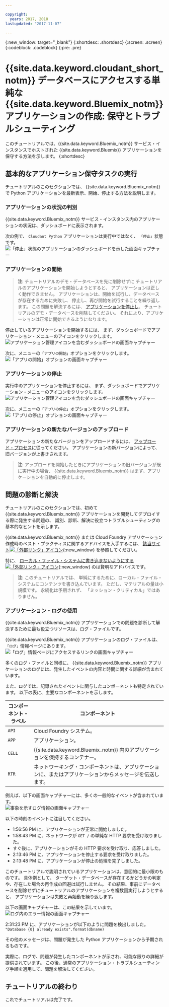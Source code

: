 ```yaml
---

copyright:
  years: 2017, 2018
lastupdated: "2017-11-07"

---
```


{:new_window: target="_blank"}
{:shortdesc: .shortdesc}
{:screen: .screen}
{:codeblock: .codeblock}
{:pre: .pre}

<!-- Acrolinx: 2017-01-11 -->

# {{site.data.keyword.cloudant_short_notm}} データベースにアクセスする単純な {{site.data.keyword.Bluemix_notm}} アプリケーションの作成: 保守とトラブルシューティング

このチュートリアルでは、{{site.data.keyword.Bluemix_notm}} サービス・インスタンスでホストされた
{{site.data.keyword.Bluemix}} アプリケーションを保守する方法を示します。
{:shortdesc}

<div id="maintenance"></div>

## 基本的なアプリケーション保守タスクの実行

チュートリアルのこのセクションでは、
{{site.data.keyword.Bluemix_notm}} で Python アプリケーションを最新表示、開始、停止する方法を説明します。

### アプリケーションの状況の判別

{{site.data.keyword.Bluemix_notm}} サービス・インスタンス内のアプリケーションの状況は、ダッシュボードに表示されます。

次の例で、
`Cloudant Python` アプリケーションは実行中ではなく、
`「停止」`状態です。<br/>
![「停止」状態のアプリケーションのダッシュボードを示した画面キャプチャー](images/img0037.png)

### アプリケーションの開始

>   **注**: チュートリアルのデモ・データベースを先に削除せずに
    チュートリアルのアプリケーションを開始しようとすると、
    アプリケーションは正しく動作できません。
    アプリケーションは、開始を試行し、データベースが存在するために失敗し、
    停止し、再び開始を試行することを繰り返します。
    この問題を解決するには、
    [アプリケーションを停止し](#stopping-your-application)、
    チュートリアルのデモ・データベースを削除してください。
    それにより、アプリケーションは正常に開始できるようになります。

停止しているアプリケーションを開始するには、
まず、ダッシュボードでアプリケーション・メニューのアイコンをクリックします。<br/>
![アプリケーション管理アイコンを含むダッシュボードの画面キャプチャー](images/img0038.png)

次に、メニューの`「アプリの開始」`オプションをクリックします。<br/>
![「アプリの開始」オプションの画面キャプチャー](images/img0039.png)

### アプリケーションの停止

実行中のアプリケーションを停止するには、
まず、ダッシュボードでアプリケーション・メニューのアイコンをクリックします。<br/>
![アプリケーション管理アイコンを含むダッシュボードの画面キャプチャー](images/img0040.png)

次に、メニューの`「アプリの停止」`オプションをクリックします。<br/>
![「アプリの停止」オプションの画面キャプチャー](images/img0041.png)

<div id="troubleshooting"></div>

### アプリケーションの新たなバージョンのアップロード

アプリケーションの新たなバージョンをアップロードするには、
[アップロード・プロセス](create_bmxapp_upload.html)に従ってください。
アプリケーションの新バージョンによって、旧バージョンが上書きされます。

>   **注**: アップロードを開始したときにアプリケーションの旧バージョンが既に実行中の場合、
    {{site.data.keyword.Bluemix_notm}} はまず、アプリケーションを自動的に停止します。

## 問題の診断と解決

チュートリアルのこのセクションでは、初めて
{{site.data.keyword.Bluemix_notm}}
アプリケーションを開発してデプロイする際に発生する問題の、
識別、診断、解決に役立つトラブルシューティングの基本的なヒントを示します。

{{site.data.keyword.Bluemix_notm}} または
Cloud Foundry アプリケーション作成時のベスト・プラクティスに関するアドバイスを入手するには、
[該当サイト![「外部リンク」アイコン](../images/launch-glyph.svg "「外部リンク」アイコン")](https://docs.cloudfoundry.org/devguide/deploy-apps/prepare-to-deploy.html){:new_window} を参照してください。

特に、
[ローカル・ファイル・システムに書き込まないようにする ![「外部リンク」アイコン](../images/launch-glyph.svg "「外部リンク」アイコン")](https://docs.cloudfoundry.org/devguide/deploy-apps/prepare-to-deploy.html#filesystem){:new_window}
のは賢明なアドバイスです。

>   **注**: このチュートリアルでは、
    単純にするために、ローカル・ファイル・システムにコンテンツを書き込んでいます。
    ただし、マテリアルの量は小規模です。
    永続化は予期されず、
    「ミッション・クリティカル」ではありません。

### アプリケーション・ログの使用

{{site.data.keyword.Bluemix_notm}} アプリケーションでの問題を診断して解決するために最も役立つリソースは、ログ・ファイルです。

{{site.data.keyword.Bluemix_notm}} アプリケーションのログ・ファイルは、`「ログ」`情報ページにあります。<br/>
![「ログ」情報ページにアクセスするリンクの画面キャプチャー](images/img0042.png)

多くのログ・ファイルと同様に、
{{site.data.keyword.Bluemix_notm}} アプリケーションのログには、発生したイベントの内容と時間に関する詳細が含まれています。

また、ログでは、記録されたイベントに関与したコンポーネントも特定されています。
以下の表に、主要なコンポーネントを示します。

コンポーネント・ラベル | コンポーネント
----------------|----------
`API`           | Cloud Foundry システム。
`APP`           | アプリケーション。
`CELL`          | {{site.data.keyword.Bluemix_notm}} 内のアプリケーションを保持するコンテナー。
`RTR`           | ネットワーキング・コンポーネントは、アプリケーションに、またはアプリケーションからメッセージを伝送します。

例えば、以下の画面キャプチャーには、多くの一般的なイベントが含まれています。<br/>
![事象を示すログ情報の画面キャプチャー](images/img0043.png)

以下の時刻のイベントに注目してください。

-   1:56:56 PM に、アプリケーションが正常に開始しました。
-   1:58:43 PM に、ネットワークが `GET /` の単純な HTTP 要求を受け取りました。
-   すぐ後に、アプリケーションがその HTTP 要求を受け取り、応答しました。
-   2:13:46 PM に、アプリケーションを停止する要求を受け取りました。
-   2:13:48 PM に、アプリケーションが停止の処理を完了しました。

このチュートリアルで説明されているアプリケーションは、意図的に最小限のものです。
具体例として、
ターゲット・データベースが存在するかどうかの判定や、存在した場合の再作成の回避は試行しません。
その結果、事前にデータベースを削除せずにチュートリアルのアプリケーションを複数回実行しようとすると、
アプリケーションは失敗と再始動を繰り返します。

以下の画面キャプチャーは、この結果を示しています。<br/>
![ログ内のエラー情報の画面キャプチャー](images/img0044.png)

2:31:23 PM に、アプリケーションが以下のように問題を検出しました。<br/>
`"Database {0} already exists".format(dbname)`

その他のメッセージは、問題が発生した Python アプリケーションから予期されるものです。

実際に、ログで、問題が発生したコンポーネントが示され、可能な限りの詳細が提供されています。
この後、通常のアプリケーション・トラブルシューティング手順を適用して、問題を解決してください。

## チュートリアルの終わり

これでチュートリアルは完了です。
